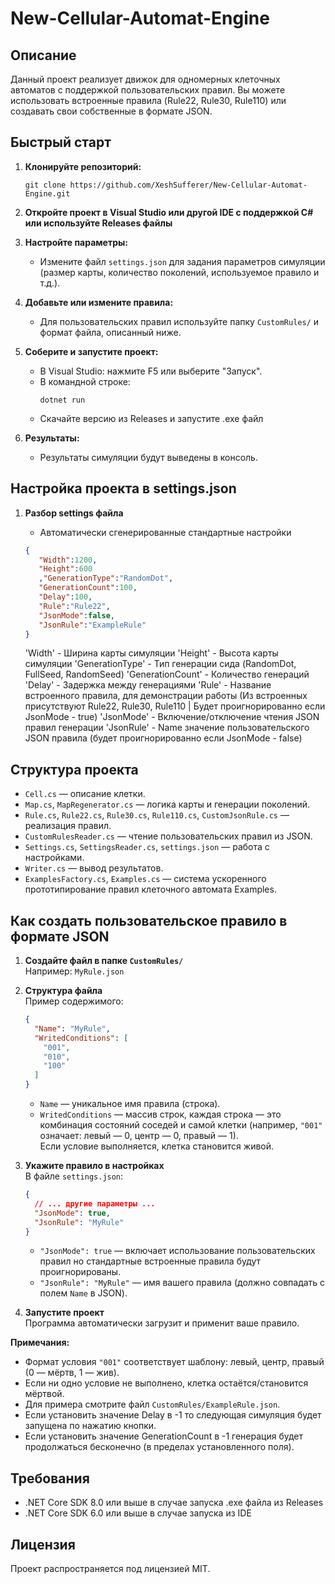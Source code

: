 # New-Cellular-Automat-Engine

## Описание

Данный проект реализует движок для одномерных клеточных автоматов с поддержкой пользовательских правил. Вы можете использовать встроенные правила (Rule22, Rule30, Rule110) или создавать свои собственные в формате JSON.

## Быстрый старт

1. **Клонируйте репозиторий:**
   ```
   git clone https://github.com/XeshSufferer/New-Cellular-Automat-Engine.git
   ```

2. **Откройте проект в Visual Studio или другой IDE с поддержкой C# или используйте Releases файлы**

3. **Настройте параметры:**
   - Измените файл `settings.json` для задания параметров симуляции (размер карты, количество поколений, используемое правило и т.д.).

4. **Добавьте или измените правила:**
   - Для пользовательских правил используйте папку `CustomRules/` и формат файла, описанный ниже.

5. **Соберите и запустите проект:**
   - В Visual Studio: нажмите F5 или выберите "Запуск".
   - В командной строке:
     ```
     dotnet run
     ```
   - Скачайте версию из Releases и запустите .exe файл

6. **Результаты:**
   - Результаты симуляции будут выведены в консоль.

## Настройка проекта в settings.json

1. **Разбор settings файла**
   - Автоматически сгенерированные стандартные настройки 
   ```json
   {
      "Width":1200,
      "Height":600
      ,"GenerationType":"RandomDot",
      "GenerationCount":100,
      "Delay":100,
      "Rule":"Rule22",
      "JsonMode":false, 
      "JsonRule":"ExampleRule"
   }
   ```

   'Width' - Ширина карты симуляции
   'Height' - Высота карты симуляции
   'GenerationType' - Тип генерации сида (RandomDot, FullSeed, RandomSeed)
   'GenerationCount' - Количество генераций
   'Delay' - Задержка между генерациями
   'Rule' - Название встроенного правила, для демонстрации работы (Из встроенных присутствуют Rule22, Rule30, Rule110 | Будет проигнорированно если JsonMode - true)
   'JsonMode' - Включение/отключение чтения JSON правил генерации
   'JsonRule' - Name значение пользовательского JSON правила (будет проигнорированно если JsonMode - false) 


## Структура проекта

- `Cell.cs` — описание клетки.
- `Map.cs`, `MapRegenerator.cs` — логика карты и генерации поколений.
- `Rule.cs`, `Rule22.cs`, `Rule30.cs`, `Rule110.cs`, `CustomJsonRule.cs` — реализация правил.
- `CustomRulesReader.cs` — чтение пользовательских правил из JSON.
- `Settings.cs`, `SettingsReader.cs`, `settings.json` — работа с настройками.
- `Writer.cs` — вывод результатов.
- `ExamplesFactory.cs`, `Examples.cs` — система ускоренного прототипирование правил клеточного автомата Examples.

## Как создать пользовательское правило в формате JSON

1. **Создайте файл в папке `CustomRules/`**  
   Например: `MyRule.json`

2. **Структура файла**  
   Пример содержимого:
   ```json
   {
     "Name": "MyRule",
     "WritedConditions": [
       "001",
       "010",
       "100"
     ]
   }
   ```
   - `Name` — уникальное имя правила (строка).
   - `WritedConditions` — массив строк, каждая строка — это комбинация состояний соседей и самой клетки (например, `"001"` означает: левый — 0, центр — 0, правый — 1).  
     Если условие выполняется, клетка становится живой.

3. **Укажите правило в настройках**  
   В файле `settings.json`:
   ```json
   {
     // ... другие параметры ...
     "JsonMode": true,
     "JsonRule": "MyRule"
   }
   ```
   - `"JsonMode": true` — включает использование пользовательских правил но стандартные встроенные правила будут проигнорированы.
   - `"JsonRule": "MyRule"` — имя вашего правила (должно совпадать с полем `Name` в JSON).

4. **Запустите проект**  
   Программа автоматически загрузит и применит ваше правило.

**Примечания:**
- Формат условия `"001"` соответствует шаблону: левый, центр, правый (0 — мёртв, 1 — жив).
- Если ни одно условие не выполнено, клетка остаётся/становится мёртвой.
- Для примера смотрите файл `CustomRules/ExampleRule.json`.
- Если установить значение Delay в -1 то следующая симуляция будет запущена по нажатию кнопки.
- Если установить значение GenerationCount в -1 генерация будет продолжаться бесконечно (в пределах установленного поля).

## Требования

- .NET Core SDK 8.0 или выше в случае запуска .exe файла из Releases
- .NET Core SDK 6.0 или выше в случае запуска из IDE 

## Лицензия

Проект распространяется под лицензией MIT.

